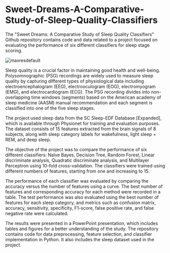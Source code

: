 # Sweet-Dreams-A-Comparative-Study-of-Sleep-Quality-Classifiers

The "Sweet Dreams: A Comparative Study of Sleep Quality Classifiers" Github repository contains code and data related to a project focused on evaluating the performance of six different classifiers for sleep stage scoring.



![maxresdefault](https://user-images.githubusercontent.com/52755021/225415389-bb601eaa-7192-4af4-a4e6-7fb8c2a4c0f9.jpg)



Sleep quality is a crucial factor in maintaining good health and well-being. Polysomnographic (PSG) recordings are widely used to measure sleep quality by capturing different types of physiological data including electroencephalogram (EEG), electrooculogram (EOG), electromyogram (EMG), and electrocardiogram (ECG). The PSG recording divides into non-overlapping time windows (segments) based on the American academy of sleep medicine (AASM) manual recommendation and each segment is classified into one of the five sleep stages.

The project used sleep data from the SC Sleep-EDF Database [Expanded], which is available through Physionet for training and evaluation purposes. The dataset consists of 15 features extracted from the brain signals of 8 subjects, along with sleep category labels for wakefulness, light sleep + REM, and deep sleep.

The objective of the project was to compare the performance of six different classifiers: Naïve Bayes, Decision Tree, Random Forest, Linear discriminate analysis, Quadratic discriminate analysis, and Multilayer Perceptron using 10-fold cross-validation. The classifiers were trained using different numbers of features, starting from one and increasing to 15.

The performance of each classifier was evaluated by comparing the accuracy versus the number of features using a curve. The best number of features and corresponding accuracy for each method were recorded in a table. The test performance was also evaluated using the best number of features for each sleep category, and metrics such as confusion matrix, accuracy, sensitivity, specificity, F1-score, false positive rate, and false negative rate were calculated.

The results were presented in a PowerPoint presentation, which includes tables and figures for a better understanding of the study. The repository contains code for data preprocessing, feature selection, and classifier implementation in Python. It also includes the sleep dataset used in the project.






